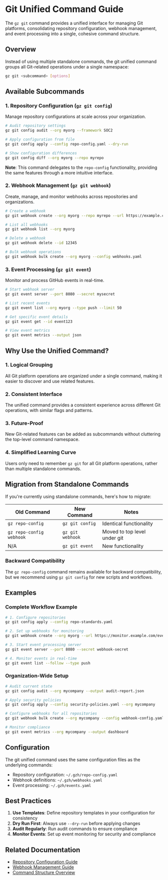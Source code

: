 # Git Unified Command Guide

The `gz git` command provides a unified interface for managing Git platforms, consolidating repository configuration, webhook management, and event processing into a single, cohesive command structure.

## Overview

Instead of using multiple standalone commands, the git unified command groups all Git-related operations under a single namespace:

```bash
gz git <subcommand> [options]
```

## Available Subcommands

### 1. Repository Configuration (`gz git config`)

Manage repository configurations at scale across your organization.

```bash
# Audit repository settings
gz git config audit --org myorg --framework SOC2

# Apply configuration from file
gz git config apply --config repo-config.yaml --dry-run

# Show configuration differences
gz git config diff --org myorg --repo myrepo
```

**Note**: This command delegates to the `repo-config` functionality, providing the same features through a more intuitive interface.

### 2. Webhook Management (`gz git webhook`)

Create, manage, and monitor webhooks across repositories and organizations.

```bash
# Create a webhook
gz git webhook create --org myorg --repo myrepo --url https://example.com/webhook

# List all webhooks
gz git webhook list --org myorg

# Delete a webhook
gz git webhook delete --id 12345

# Bulk webhook operations
gz git webhook bulk create --org myorg --config webhooks.yaml
```

### 3. Event Processing (`gz git event`)

Monitor and process GitHub events in real-time.

```bash
# Start webhook server
gz git event server --port 8080 --secret mysecret

# List recent events
gz git event list --org myorg --type push --limit 50

# Get specific event details
gz git event get --id event123

# View event metrics
gz git event metrics --output json
```

## Why Use the Unified Command?

### 1. **Logical Grouping**
All Git platform operations are organized under a single command, making it easier to discover and use related features.

### 2. **Consistent Interface**
The unified command provides a consistent experience across different Git operations, with similar flags and patterns.

### 3. **Future-Proof**
New Git-related features can be added as subcommands without cluttering the top-level command namespace.

### 4. **Simplified Learning Curve**
Users only need to remember `gz git` for all Git platform operations, rather than multiple standalone commands.

## Migration from Standalone Commands

If you're currently using standalone commands, here's how to migrate:

| Old Command | New Command | Notes |
|-------------|-------------|-------|
| `gz repo-config` | `gz git config` | Identical functionality |
| `gz repo-config webhook` | `gz git webhook` | Moved to top level under git |
| N/A | `gz git event` | New functionality |

### Backward Compatibility

The `gz repo-config` command remains available for backward compatibility, but we recommend using `gz git config` for new scripts and workflows.

## Examples

### Complete Workflow Example

```bash
# 1. Configure repositories
gz git config apply --config repo-standards.yaml

# 2. Set up webhooks for monitoring
gz git webhook create --org myorg --url https://monitor.example.com/events

# 3. Start event processing server
gz git event server --port 8080 --secret webhook-secret

# 4. Monitor events in real-time
gz git event list --follow --type push
```

### Organization-Wide Setup

```bash
# Audit current state
gz git config audit --org mycompany --output audit-report.json

# Apply security policies
gz git config apply --config security-policies.yaml --org mycompany

# Configure webhooks for all repositories
gz git webhook bulk create --org mycompany --config webhook-config.yaml

# Monitor compliance
gz git event metrics --org mycompany --output dashboard
```

## Configuration

The git unified command uses the same configuration files as the underlying commands:

- Repository configuration: `~/.gzh/repo-config.yaml`
- Webhook definitions: `~/.gzh/webhooks.yaml`
- Event processing: `~/.gzh/events.yaml`

## Best Practices

1. **Use Templates**: Define repository templates in your configuration for consistency
2. **Dry Run First**: Always use `--dry-run` before applying changes
3. **Audit Regularly**: Run audit commands to ensure compliance
4. **Monitor Events**: Set up event monitoring for security and compliance

## Related Documentation

- [Repository Configuration Guide](repository-management/repo-config-user-guide.md)
- [Webhook Management Guide](../08-integrations/webhook-management-guide.md)
- [Command Structure Overview](../analysis/current-command-structure.md)
